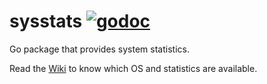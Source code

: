 # sysstats [![godoc](https://img.shields.io/badge/godoc-sysstats-blue.svg)](http://godoc.org/github.com/rafacas/sysstats)

Go package that provides system statistics.

Read the [Wiki](https://github.com/rafacas/sysstats/wiki) to know which OS and statistics are available.

